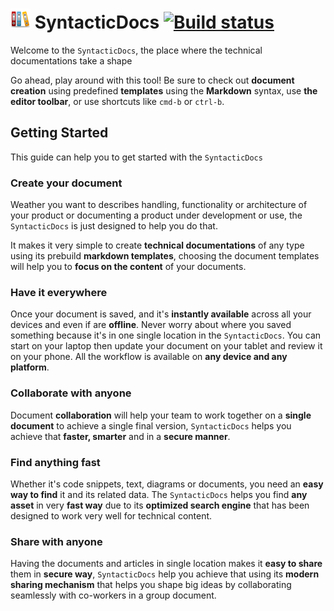 # ![SyntacticDocs](https://raw.githubusercontent.com/benhallouk/syntactic-docs/master/src/SyntacticDocs/wwwroot/images/docs.png) SyntacticDocs [![Build status](https://ci.appveyor.com/api/projects/status/v5adj5ofyspdevu1?svg=true)](https://ci.appveyor.com/project/benhallouk/syntactic-docs)

Welcome to the `SyntacticDocs`, the place where the technical documentations take a shape 

Go ahead, play around with this tool! Be sure to check out **document creation** using  predefined **templates** using the **Markdown** syntax, use **the editor toolbar**, or use shortcuts like `cmd-b` or `ctrl-b`.

## Getting Started

This guide can help you to get started with the `SyntacticDocs`

### Create your document

Weather you want to describes handling, functionality or architecture of your product or documenting a product under development or use, the `SyntacticDocs` is just designed to help you do that.

It makes it very simple to create **technical documentations** of any type using its prebuild **markdown templates**, choosing the document templates will help you to **focus on the content** of your documents.

### Have it everywhere

Once your document is saved, and it's **instantly available** across all your devices and even if are **offline**. Never worry about where you saved something because it's in one single location in the `SyntacticDocs`. You can start on your laptop then update your document on your tablet and review it on your phone.  All the workflow is available on **any device and any platform**.

### Collaborate with anyone

Document **collaboration** will help your team to work together on a **single document** to achieve a single final version, `SyntacticDocs` helps you achieve that **faster, smarter** and in a **secure manner**.

### Find anything fast

Whether it's code snippets, text, diagrams or documents, you need an **easy way to find** it and its related data. The `SyntacticDocs` helps you find **any asset** in very **fast way** due to its **optimized search engine** that has been designed to work very well for technical content.

### Share with anyone

Having the documents and articles in single location makes it **easy to share** them in **secure way**, `SyntacticDocs` help you achieve that using its **modern sharing mechanism** that helps you shape big ideas by collaborating seamlessly with co-workers in a group document.